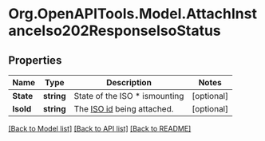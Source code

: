 # Org.OpenAPITools.Model.AttachInstanceIso202ResponseIsoStatus

## Properties

Name | Type | Description | Notes
------------ | ------------- | ------------- | -------------
**State** | **string** | State of the ISO  * ismounting | [optional] 
**IsoId** | **string** | The [ISO id](#operation/list-isos) being attached. | [optional] 

[[Back to Model list]](../README.md#documentation-for-models) [[Back to API list]](../README.md#documentation-for-api-endpoints) [[Back to README]](../README.md)

